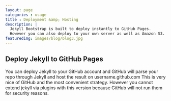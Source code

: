 ```yaml
---
layout: page
categories : usage
title : Deployment &amp; Hosting
description: |
  Jekyll Bootstrap is built to deploy instantly to GitHub Pages.
  However you can also deploy to your own server as well as Amazon S3.
featuredimg: images/blog/blog3.jpg
---
```


## Deploy Jekyll to GitHub Pages

You can deploy Jekyll to your GitHub account and GitHub will parse your repo through Jekyll and host the result on username.github.com
This is very nice of GitHub and the most convenient strategy.
However you cannot extend jekyll via plugins with this version because GitHub will not run them for security reasons.
